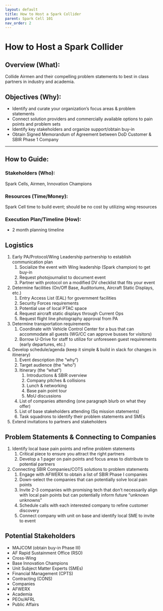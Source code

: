 ```yaml
---
layout: default
title: How to Host a Spark Collider
parent: Spark Cell 101
nav_order: 2
---
```


# How to Host a Spark Collider

## Overview (What):

Collide Airmen and their compelling problem statements to best in class partners in industry and academia.

## Objectives (Why):

*   Identify and curate your organization’s focus areas & problem statements
*   Connect solution providers and commercially available options to pain points and problem sets
*   Identify key stakeholders and organize support/obtain buy-in
*   Obtain Signed Memorandum of Agreement between DoD Customer & SBIR Phase 1 Company

---

## How to Guide:

### Stakeholders (Who):

Spark Cells, Airmen, Innovation Champions

### Resources (Time/Money):

Spark Cell time to build event; should be no cost by utilizing wing resources

### Execution Plan/Timeline (How):

* 2 month planning timeline

## Logistics

1. Early PA/Protocol/Wing Leadership partnership to establish communication plan
    1. Socialize the event with Wing leadership (Spark champion) to get buy-in
    2. Request photojournalist to document event
    3. Partner with protocol on a modified DV checklist that fits your event
2. Determine facilities (On/Off Base, Auditoriums, Aircraft Static Displays, etc.)
    1. Entry Access List (EAL) for government facilities
    2. Security Forces requirements
    3. Potential use of local PTAC space
    4. Request aircraft static displays through Current Ops
    5. Request flight line photography approval from PA
3. Determine transportation requirements
    1. Coordinate with Vehicle Control Center for a bus that can accommodate all guests (WG/CC can approve busses for visitors)
    2. Borrow U-Drive for staff to utilize for unforeseen guest requirements (early departures, etc.)
4. Develop schedule/agenda (keep it simple & build in slack for changes in itinerary)
    1. Event description (the “why”)
    2. Target audience (the “who”)
    3. Itinerary (the “what”)
        1. Introductions & SBIR overview
        2. Company pitches & collisions
        3. Lunch & networking
        4. Base pain point tour
        5. MoU discussions
    4. List of companies attending (one paragraph blurb on what they offer)
    5. List of base stakeholders attending (Sq mission statements)
    6. Task squadrons to identify their problem statements and SMEs
5. Extend invitations to partners and stakeholders

## Problem Statements & Connecting to Companies

1. Identify local base pain points and refine problem statements
    1. Critical piece to ensure you attract the right partners
    2. Develop a 1 pager on pain points and focus areas to distribute to potential partners
2. Connecting SBIR Companies/COTS solutions to problem statements
    1. Engage with AFWERX to obtain a list of SBIR Phase I companies
    2. Down-select the companies that can potentially solve local pain points
    3. Invite 2-3 companies with promising tech that don’t necessarily align with local pain points but can potentially inform future “unknown unknowns”
    4. Schedule calls with each interested company to refine customer discovery
    5. Connect company with unit on base and identify local SME to invite to event

## Potential Stakeholders

* MAJCOM (obtain buy-in Phase III)
* AF Rapid Sustainment Office (RSO)
* Cross-Wing
* Base Innovation Champions
* Unit Subject Matter Experts (SMEs)
* Financial Management (CPTS)
* Contracting (CONS)
* Companies
* AFWERX
* Academia
* PEOs/AFRL
* Public Affairs
